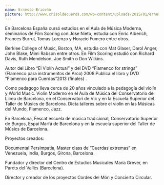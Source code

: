 ```yaml
---
name: Ernesto Briceño
picture: http://www.crisoldecuerda.com/wp-content/uploads/2015/01/ernersto-nav.jpg
---
```


En Barcelona España cursó estudios en el Aula de Música Moderna, seminarios de Film Scoring con Jose Nieto, estudia con Enric Alberich, Frances Burrul, Tomas Lorenzo y Horacio Fumero entre otros.

Berklee College of Music, Boston, MA, estudia con Mat Glaser, Darol Anger, John Blake, Mimi Rabson entre otros. En Film Scoring estudió con Richard Davis, Ruth Mendelson, Joe Smith o Don Wilkins.

Autor del Libro “El Violín Actual” y del DVD “Flamenco for strings” (Flamenco para instrumentos de Arco) 2008.Publica el libro y DVD “Flamenco para Cuerdas”2013 (finales) .

Como pedagogo lleva cerca de 20 años vinculado a la pedagogía del violín y World Music. Violín Moderno en el Aula de Música del Conservatorio del Liceu de Barcelona, en el Conservatori de Vic y en la Escuela Superior del Taller de Músics de Barcelona. Dicta talleres sobre el violín en las Músicas del Mundo, Flamenco, Jazz.

En Barcelona, Fescat escuela de música tradicional, Conservatorio Superior de Burgos, Espai Marfá de Barcelona y en la escuela superior del Taller de Músics de Barcelona.

Proyectos creados:

Documental Persimpatia, Master class de “Cuerdas extremas” en Venezuela, India, Burgos, Girona, Barcelona.

Fundador y director del Centro de Estudios Musicales María Grever, en Parets del Vallès (Barcelona).

Director y creador de los proyectos Cordes del Món y Concierto Circular.
